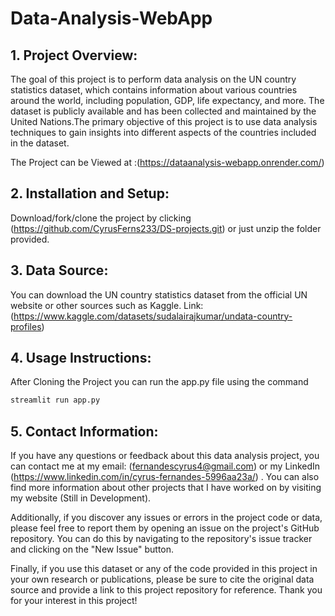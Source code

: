 # Data-Analysis-WebApp
## 1. Project Overview: 
 The goal of this project is to perform data analysis on the UN country statistics dataset, which contains information about various countries around the world, including population, GDP, life expectancy, and more. The dataset is publicly available and has been collected and maintained by the United Nations.The primary objective of this project is to use data analysis techniques to gain insights into different aspects of the countries included in the dataset.
 
 The Project can be Viewed at :(https://dataanalysis-webapp.onrender.com/)

## 2. Installation and Setup: 
 Download/fork/clone the project by clicking (https://github.com/CyrusFerns233/DS-projects.git) or just unzip the folder provided.

## 3. Data Source: 
 You can download the UN country statistics dataset from the official UN website or other sources such as Kaggle. 
 Link: (https://www.kaggle.com/datasets/sudalairajkumar/undata-country-profiles)

## 4. Usage Instructions: 
After Cloning the Project you can run the app.py file using the command 
```python
streamlit run app.py
```

## 5. Contact Information: 
If you have any questions or feedback about this data analysis project, you can contact me at my email: (fernandescyrus4@gmail.com) or my LinkedIn (https://www.linkedin.com/in/cyrus-fernandes-5996aa23a/) . You can also find more information about other projects that I have worked on by visiting my website (Still in Development).

Additionally, if you discover any issues or errors in the project code or data, please feel free to report them by opening an issue on the project's GitHub repository. You can do this by navigating to the repository's issue tracker and clicking on the "New Issue" button.

Finally, if you use this dataset or any of the code provided in this project in your own research or publications, please be sure to cite the original data source and provide a link to this project repository for reference. Thank you for your interest in this project!
